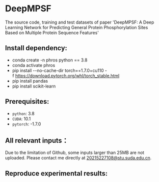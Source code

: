 # DeepMPSF
The source code, training and test datasets of paper 'DeepMPSF: A Deep Learning Network for Predicting General Protein Phosphorylation Sites Based on Multiple Protein Sequence Features'  
## Install dependency:  
* conda create -n phros python == 3.8
* conda activate phros
* pip install --no-cache-dir torch==1.7.0+cu110 -f https://download.pytorch.org/whl/torch_stable.html
* pip install pandas
* pip install scikit-learn
## Prerequisites:
* `python`: 3.8
* `CUDA`: 10.1
* `pytorch`: -1.7.0
## All relevant inputs：
Due to the limitation of Github, some inputs larger than 25MB are not uploaded. Please contact me directly at 20215227108@stu.suda.edu.cn.
## Reproduce experimental results:
